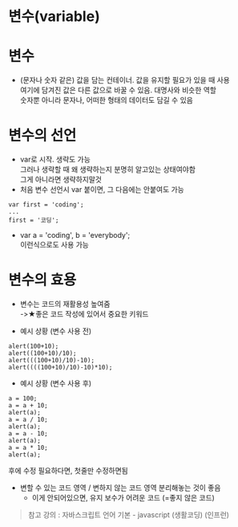 변수(variable)
==============
# 변수
* (문자나 숫자 같은) 값을 담는 컨테이너. 값을 유지할 필요가 있을 때 사용   
여기에 담겨진 값은 다른 값으로 바꿀 수 있음. 대명사와 비슷한 역할   
숫자뿐 아니라 문자나, 어떠한 형태의 데이터도 담길 수 있음   

# 변수의 선언
* var로 시작. 생략도 가능   
그러나 생략할 때 왜 생략하는지 분명히 알고있는 상태여야함   
그게 아니라면 생략하지말것   
* 처음 변수 선언시 var 붙이면, 그 다음에는 안붙여도 가능   
```
var first = 'coding';
...
first = '코딩';
```
* var a = 'coding', b = 'everybody';   
이런식으로도 사용 가능

# 변수의 효용
- 변수는 코드의 재활용성 높여줌   
->★좋은 코드 작성에 있어서 중요한 키워드

- 예시 상황 (변수 사용 전)
```
alert(100+10);
alert((100+10)/10);
alert(((100+10)/10)-10);
alert((((100+10)/10)-10)*10);
```
   
  - 예시 상황 (변수 사용 후)
```
a = 100;
a = a + 10;
alert(a);
a = a / 10;
alert(a);
a = a - 10;
alert(a);
a = a * 10;      
alert(a);
```
후에 수정 필요하다면, 첫줄만 수정하면됨

* 변할 수 있는 코드 영역 / 변하지 않는 코드 영역 분리해놓는 것이 좋음
  * 이게 안되어있으면, 유지 보수가 어려운 코드 (=좋지 않은 코드)

> 참고 강의 : 자바스크립트 언어 기본 - javascript (생활코딩) (인프런)
